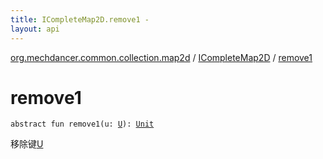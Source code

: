 ```yaml
---
title: ICompleteMap2D.remove1 - 
layout: api
---
```


<div class='api-docs-breadcrumbs'><a href="../index.html">org.mechdancer.common.collection.map2d</a> / <a href="index.html">ICompleteMap2D</a> / <a href="./remove1.html">remove1</a></div>

# remove1

<div class="signature"><code><span class="keyword">abstract</span> <span class="keyword">fun </span><span class="identifier">remove1</span><span class="symbol">(</span><span class="parameterName" id="org.mechdancer.common.collection.map2d.ICompleteMap2D$remove1(org.mechdancer.common.collection.map2d.ICompleteMap2D.U)/u">u</span><span class="symbol">:</span>&nbsp;<a href="index.html#U"><span class="identifier">U</span></a><span class="symbol">)</span><span class="symbol">: </span><a href="https://kotlinlang.org/api/latest/jvm/stdlib/kotlin/-unit/index.html"><span class="identifier">Unit</span></a></code></div>

移除键<a href="index.html#U">U</a>

